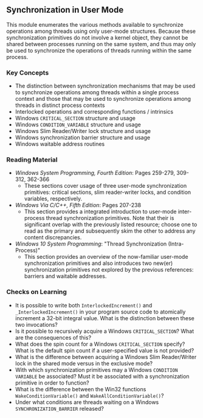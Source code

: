 ## Synchronization in User Mode

This module enumerates the various methods available to synchronize operations among threads using only user-mode structures. Because these synchronization primitives do not involve a kernel object, they cannot be shared between processes running on the same system, and thus may only be used to synchronize the operations of threads running within the same process.

### Key Concepts

- The distinction between synchronization mechanisms that may be used to synchronize operations among threads within a single process context and those that may be used to synchronize operations among threads in distinct process contexts
- Interlocked operations and corresponding functions / intrinsics
- Windows `CRITICAL_SECTION` structure and usage
- Windows `CONDITION_VARIABLE` structure and usage
- Windows Slim Reader/Writer lock structure and usage
- Windows synchronization barrier structure and usage
- Windows waitable address routines

### Reading Material

- _Windows System Programming, Fourth Edition_: Pages 259-279, 309-312, 362-366
    - These sections cover usage of three user-mode synchronization primitives: critical sections, slim reader-writer locks, and condition variables, respectively.
- _Windows Via C/C++, Fifth Edition_: Pages 207-238
    - This section provides a integrated introduction to user-mode inter-process thread synchronization primitives. Note that their is significant overlap with the previously listed resource; choose one to read as the primary and subsequently skim the other to address any content discrepancies.
- _Windows 10 System Programming_: "Thread Synchronization (Intra-Process)"
    - This section provides an overview of the now-familiar user-mode synchronization primitives and also introduces two new(er) synchronization primitives not explored by the previous references: barriers and waitable addresses.

### Checks on Learning

- It is possible to write both `InterlockedIncrement()` and `_InterlockedIncrement()` in your program source code to atomically increment a 32-bit integral value. What is the distinction between these two invocations?
- Is it possible to recursively acquire a Windows `CRITICAL_SECTION`? What are the consequences of this?
- What does the spin count for a Windows `CRITICAL_SECTION` specify? What is the default spin count if a user-specified value is not provided?
- What is the difference between acquiring a Windows Slim Reader/Writer lock in the shared mode versus in the exclusive mode?
- With which synchronization primitives may a Windows `CONDITION VARIABLE` be associated? Must it be associated with a synchronization primitive in order to function?
- What is the difference between the Win32 functions `WakeConditionVariable()` and `WakeAllConditionVariable()`?
- Under what conditions are threads waiting on a Windows `SYNCHRONIZATION_BARRIER` released?